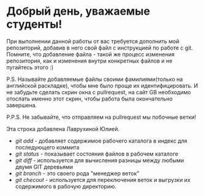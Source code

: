 # Добрый день, уважаемые студенты! 
  При выполнении данной работы от вас требуется дополнить мой репозиторий, добавив в него свой файл с инструкцией по работе с git. Помните, что добавление файла - такой же процесс изменения репозитория, как и изменения внутри конкретных файлов и не пугайтесь этого :)

  P.S. Называйте добавляемые файлы своими фамилиями(только на английской раскладке), чтобы мне было проще их идентифицировать. И не забудьте сделать скрин окна с pullrequest, на сайт GB необходимо отослать именно этот скрин, чтобы работа была окончательно завершена.

  P.P.S. Не забывайте, что отправляем на pullrequest мы побочные ветки!

  Эта строка добавлена Лаврухиной Юлией.
  * *git add* - добавляет содержимое рабочего каталога в индекс для последующего коммита
  * *git status* - показывает состояния файлов в рабочем каталоге
  * *git diff* - используется для вычисления разницы между любыми двумя GIT деревьями
  * *git branch* - это своего рода "менеджер веток"
  * *git checout* - используется для переключения веток и выгрузки их содержимого в рабочую директорию.